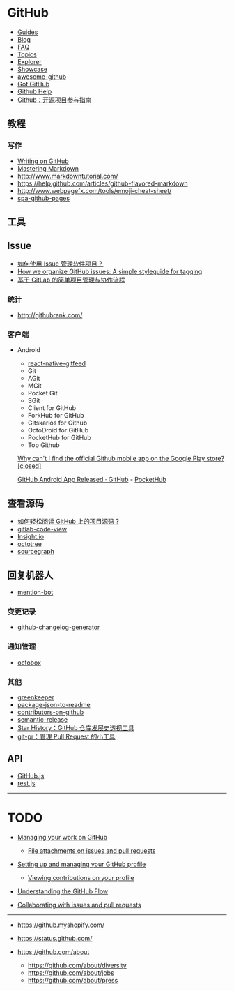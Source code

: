 GitHub
========

- [Guides](https://guides.github.com/)
- [Blog](https://github.com/blog)
- [FAQ](https://help.github.com/)
- [Topics](https://github.com/topics)
- [Explorer](https://github.com/explore)
- [Showcase](https://github.com/showcases)
- [awesome-github](https://github.com/AntBranch/)
- [Got GitHub](https://github.com/gotgit/gotgithub)
- [Github Help](https://github.com/waylau/github-help)
- [Github：开源项目参与指南](https://opensource.guide)

## 教程

### 写作

- [Writing on GitHub](https://help.github.com/categories/writing-on-github/)
- [Mastering Markdown](https://guides.github.com/features/mastering-markdown/)
- http://www.markdowntutorial.com/
- https://help.github.com/articles/github-flavored-markdown
- http://www.webpagefx.com/tools/emoji-cheat-sheet/
- [spa-github-pages](https://github.com/rafrex/spa-github-pages)

## 工具

## Issue

- [如何使用 Issue 管理软件项目？](http://www.ruanyifeng.com/blog/2017/08/issue.html)
- [How we organize GitHub issues: A simple styleguide for tagging](https://robinpowered.com/blog/best-practice-system-for-organizing-and-tagging-github-issues/)
- [基于 GitLab 的简单项目管理与协作流程](http://www.zlovezl.cn/articles/project-manage-with-gitlab/)

### 统计

- http://githubrank.com/

### 客户端

- Android

    - [react-native-gitfeed](https://github.com/xiekw2010/react-native-gitfeed)
    - Git
    - AGit
    - MGit
    - Pocket Git
    - SGit
    - Client for GitHub
    - ForkHub for GitHub
    - Gitskarios for Github
    - OctoDroid for GitHub
    - PocketHub for GitHub
    - Top Github

    [Why can't I find the official Github mobile app on the Google Play store? [closed]](http://stackoverflow.com/questions/29623018/why-cant-i-find-the-official-github-mobile-app-on-the-google-play-store)

    [GitHub Android App Released · GitHub](https://github.com/blog/1187-github-android-app-released) - [PocketHub](https://github.com/pockethub/PocketHub)

## 查看源码

- [如何轻松阅读 GitHub 上的项目源码 ?](https://www.zhihu.com/question/27821340/answer/393318616)
- [gitlab-code-view](https://chrome.google.com/webstore/detail/gitlab-code-view/gglalfcdiahpedikbmegmmkmpmajnpjj)
- [Insight.io](https://chrome.google.com/webstore/detail/insightio-for-github/pmhfgjjhhomfplgmbalncpcohgeijonh)
- [octotree](https://github.com/buunguyen/octotree)
- [sourcegraph](https://about.sourcegraph.com/)

## 回复机器人

- [mention-bot](https://github.com/facebook/mention-bot)

### 变更记录

- [github-changelog-generator](https://github.com/skywinder/github-changelog-generator)

### 通知管理

- [octobox](https://github.com/octobox/octobox)

### 其他

- [greenkeeper](https://github.com/greenkeeperio/greenkeeper)
- [package-json-to-readme](https://github.com/zeke/package-json-to-readme)
- [contributors-on-github](https://github.com/hzoo/contributors-on-github)
- [semantic-release](https://github.com/semantic-release/semantic-release)
- [Star History：GitHub 仓库发展史透视工具](http://www.timqian.com/star-history/)
- [git-pr：管理 Pull Request 的小工具](http://www.feweekly.com/trackers/open/06a4f3b8794c0593710324f2ac565d50)


## API

- [GitHub.js](https://github.com/github-tools/github)
- [rest.js](https://github.com/octokit/rest.js)

---

# TODO
- [Managing your work on GitHub](https://help.github.com/categories/managing-your-work-on-github/)

    - [File attachments on issues and pull requests](https://help.github.com/articles/file-attachments-on-issues-and-pull-requests/)

- [Setting up and managing your GitHub profile ](https://help.github.com/categories/setting-up-and-managing-your-github-profile)
    
    - [Viewing contributions on your profile](https://help.github.com/articles/viewing-contributions-on-your-profile/)

- [Understanding the GitHub Flow](https://guides.github.com/introduction/flow/)
- [Collaborating with issues and pull requests](https://help.github.com/articles/about-pull-requests/)

---

- https://github.myshopify.com/
- https://status.github.com/
- https://github.com/about

    - https://github.com/about/diversity
    - https://github.com/about/jobs
    - https://github.com/about/press

